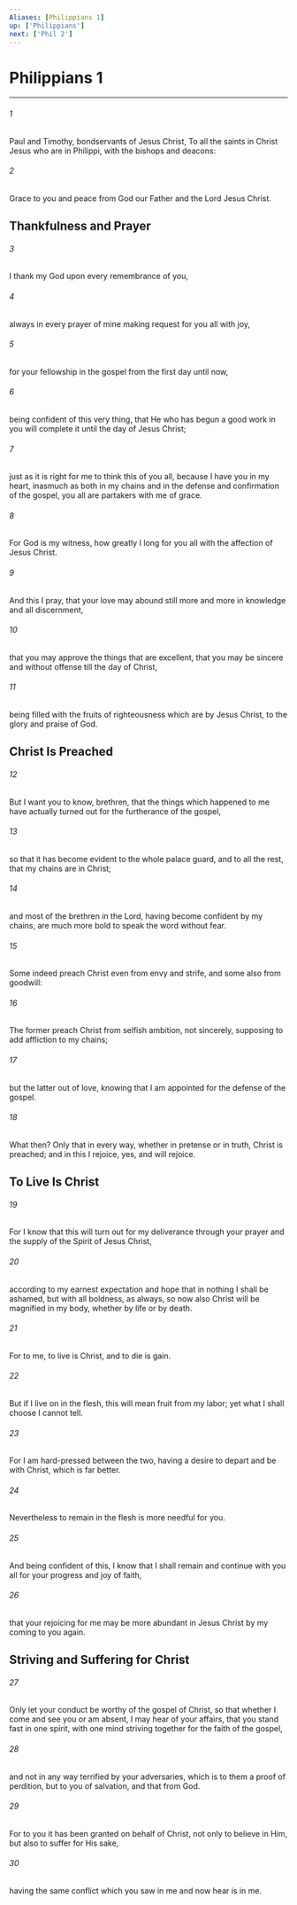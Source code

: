 ```yaml
---
Aliases: [Philippians 1]
up: ['Philippians']
next: ['Phil 2']
---
```

# Philippians 1

***


###### 1 
Paul and Timothy, bondservants of Jesus Christ, To all the saints in Christ Jesus who are in Philippi, with the bishops and deacons: 

###### 2 
Grace to you and peace from God our Father and the Lord Jesus Christ.

## Thankfulness and Prayer 

###### 3 
I thank my God upon every remembrance of you, 

###### 4 
always in every prayer of mine making request for you all with joy, 

###### 5 
for your fellowship in the gospel from the first day until now, 

###### 6 
being confident of this very thing, that He who has begun a good work in you will complete it until the day of Jesus Christ; 

###### 7 
just as it is right for me to think this of you all, because I have you in my heart, inasmuch as both in my chains and in the defense and confirmation of the gospel, you all are partakers with me of grace. 

###### 8 
For God is my witness, how greatly I long for you all with the affection of Jesus Christ. 

###### 9 
And this I pray, that your love may abound still more and more in knowledge and all discernment, 

###### 10 
that you may approve the things that are excellent, that you may be sincere and without offense till the day of Christ, 

###### 11 
being filled with the fruits of righteousness which are by Jesus Christ, to the glory and praise of God.

## Christ Is Preached 

###### 12 
But I want you to know, brethren, that the things which happened to me have actually turned out for the furtherance of the gospel, 

###### 13 
so that it has become evident to the whole palace guard, and to all the rest, that my chains are in Christ; 

###### 14 
and most of the brethren in the Lord, having become confident by my chains, are much more bold to speak the word without fear. 

###### 15 
Some indeed preach Christ even from envy and strife, and some also from goodwill: 

###### 16 
The former preach Christ from selfish ambition, not sincerely, supposing to add affliction to my chains; 

###### 17 
but the latter out of love, knowing that I am appointed for the defense of the gospel. 

###### 18 
What then? Only that in every way, whether in pretense or in truth, Christ is preached; and in this I rejoice, yes, and will rejoice.

## To Live Is Christ 

###### 19 
For I know that this will turn out for my deliverance through your prayer and the supply of the Spirit of Jesus Christ, 

###### 20 
according to my earnest expectation and hope that in nothing I shall be ashamed, but with all boldness, as always, so now also Christ will be magnified in my body, whether by life or by death. 

###### 21 
For to me, to live is Christ, and to die is gain. 

###### 22 
But if I live on in the flesh, this will mean fruit from my labor; yet what I shall choose I cannot tell. 

###### 23 
For I am hard-pressed between the two, having a desire to depart and be with Christ, which is far better. 

###### 24 
Nevertheless to remain in the flesh is more needful for you. 

###### 25 
And being confident of this, I know that I shall remain and continue with you all for your progress and joy of faith, 

###### 26 
that your rejoicing for me may be more abundant in Jesus Christ by my coming to you again.

## Striving and Suffering for Christ 

###### 27 
Only let your conduct be worthy of the gospel of Christ, so that whether I come and see you or am absent, I may hear of your affairs, that you stand fast in one spirit, with one mind striving together for the faith of the gospel, 

###### 28 
and not in any way terrified by your adversaries, which is to them a proof of perdition, but to you of salvation, and that from God. 

###### 29 
For to you it has been granted on behalf of Christ, not only to believe in Him, but also to suffer for His sake, 

###### 30 
having the same conflict which you saw in me and now hear is in me.
